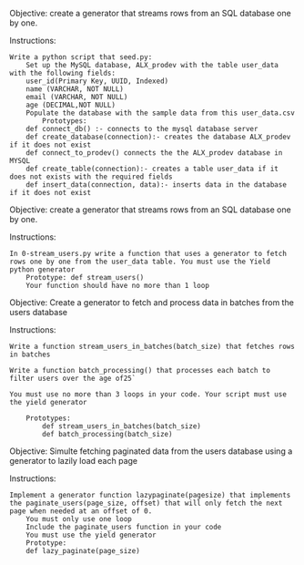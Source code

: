 Objective: create a generator that streams rows from an SQL database one by one.

Instructions:

    Write a python script that seed.py:
        Set up the MySQL database, ALX_prodev with the table user_data with the following fields:
        user_id(Primary Key, UUID, Indexed)
        name (VARCHAR, NOT NULL)
        email (VARCHAR, NOT NULL)
        age (DECIMAL,NOT NULL)
        Populate the database with the sample data from this user_data.csv
            Prototypes:
        def connect_db() :- connects to the mysql database server
        def create_database(connection):- creates the database ALX_prodev if it does not exist
        def connect_to_prodev() connects the the ALX_prodev database in MYSQL
        def create_table(connection):- creates a table user_data if it does not exists with the required fields
        def insert_data(connection, data):- inserts data in the database if it does not exist

Objective: create a generator that streams rows from an SQL database one by one.

Instructions:

    In 0-stream_users.py write a function that uses a generator to fetch rows one by one from the user_data table. You must use the Yield python generator
        Prototype: def stream_users()
        Your function should have no more than 1 loop

Objective: Create a generator to fetch and process data in batches from the users database

Instructions:

    Write a function stream_users_in_batches(batch_size) that fetches rows in batches

    Write a function batch_processing() that processes each batch to filter users over the age of25`

    You must use no more than 3 loops in your code. Your script must use the yield generator

        Prototypes:
            def stream_users_in_batches(batch_size)
            def batch_processing(batch_size)

Objective: Simulte fetching paginated data from the users database using a generator to lazily load each page

Instructions:

    Implement a generator function lazypaginate(pagesize) that implements the paginate_users(page_size, offset) that will only fetch the next page when needed at an offset of 0.
        You must only use one loop
        Include the paginate_users function in your code
        You must use the yield generator
        Prototype:
        def lazy_paginate(page_size)

